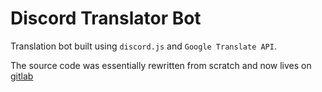 # Discord Translator Bot

Translation bot built using `discord.js` and `Google Translate API`.

The source code was essentially rewritten from scratch and now lives on [gitlab](https://gitlab.com/munelear/discord-translator)
